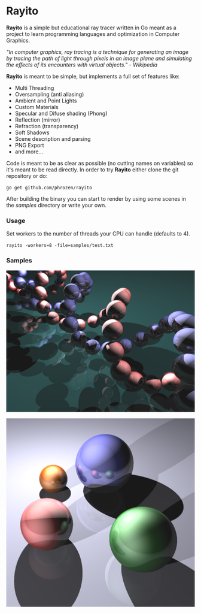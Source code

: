 # Rayito

**Rayito** is a simple but educational ray tracer written in Go meant as a project to learn programming languages and optimization in Computer Graphics.

*"In computer graphics, ray tracing is a technique for generating an image by tracing the path of light through pixels in an image plane and simulating the effects of its encounters with virtual objects." - Wikipedia*

**Rayito** is meant to be simple, but implements a full set of features like:

+ Multi Threading
+ Oversampling (anti aliasing)
+ Ambient and Point Lights
+ Custom Materials
+ Specular and Difuse shading (Phong)
+ Reflection (mirror)
+ Refraction (transparency)
+ Soft Shadows
+ Scene description and parsing
+ PNG Export
+ and more...

Code is meant to be as clear as possible (no cutting names on variables) so it's meant to be read directly. In order to try **Rayito** either clone the git repository or do:

```
go get github.com/phrozen/rayito
```

After building the binary you can start to render by using some scenes in the *samples* directory or write your own.

### Usage
Set workers to the number of threads your CPU can handle (defaults to 4).
```
rayito -workers=8 -file=samples/test.txt
```

### Samples

![Helix](https://raw.githubusercontent.com/phrozen/rayito/master/samples/helix.txt.png)

![Spheres](https://raw.githubusercontent.com/phrozen/rayito/master/samples/test.txt.png)
